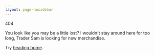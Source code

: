 ```yaml
---
layout: page-nosidebar
---
```


<div class="not-found">
	<span>404</span>
	<p>You look like you may be a little lost? I wouldn't stay around here for too long, Trader Sam is looking for new merchandise.</p>
	<p>Try <a href="/">heading home</a>.</p>
</div>
